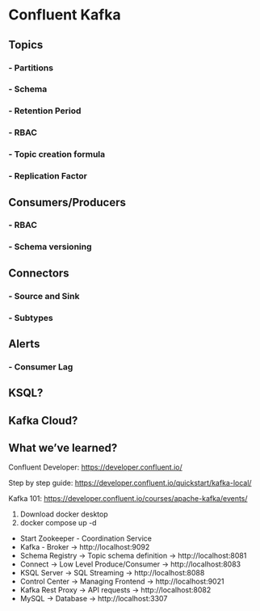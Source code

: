 # Confluent Kafka

## Topics
  ### - Partitions
  ### - Schema
  ### - Retention Period
  ### - RBAC
  ### - Topic creation formula
  ### - Replication Factor

## Consumers/Producers
  ### - RBAC
  ### - Schema versioning

## Connectors
  ### - Source and Sink
  ### - Subtypes

## Alerts
  ### - Consumer Lag	

## KSQL?

## Kafka Cloud?

## What we’ve learned?

Confluent Developer:
https://developer.confluent.io/

Step by step guide:
https://developer.confluent.io/quickstart/kafka-local/

Kafka 101:
https://developer.confluent.io/courses/apache-kafka/events/ 

1. Download docker desktop
2. docker compose up -d
  -  Start Zookeeper - Coordination Service
  -  Kafka - Broker -> http://localhost:9092 
  -  Schema Registry -> Topic schema definition -> http://localhost:8081 
  -  Connect -> Low Level Produce/Consumer -> http://localhost:8083 
  -  KSQL Server -> SQL Streaming -> http://localhost:8088 
  -  Control Center -> Managing Frontend -> http://localhost:9021
  -  Kafka Rest Proxy -> API requests -> http://localhost:8082 
  -  MySQL -> Database -> http://localhost:3307 
